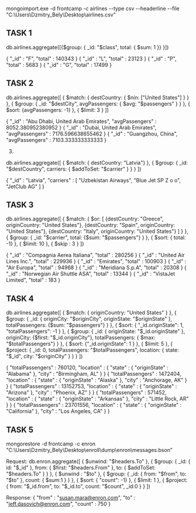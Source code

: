 mongoimport.exe -d frontcamp -c airlines --type csv --headerline --file "C:\Users\Dzmitry_Bely\Desktop\airlines.csv"

## TASK 1
db.airlines.aggregate([{$group: { _id: "$class", total: { $sum: 1 }} }])

{ "_id" : "F", "total" : 140343 }
{ "_id" : "L", "total" : 23123 }
{ "_id" : "P", "total" : 5683 }
{ "_id" : "G", "total" : 17499 }


## TASK 2
db.airlines.aggregate([
    { 
        $match: {
            destCountry: { 
                $nin: ["United States"]
            }
        }
    },
    { 
        $group: { 
            _id: "$destCity",
            avgPassengers: { $avg: "$passengers" }
        }
    }, 
    {
        $sort: {avgPassengers: -1}
    }, 
    {
        $limit: 3
    }
])

{ "_id" : "Abu Dhabi, United Arab Emirates", "avgPassengers" : 8052.380952380952 }
{ "_id" : "Dubai, United Arab Emirates", "avgPassengers" : 7176.596638655462 }
{ "_id" : "Guangzhou, China", "avgPassengers" : 7103.333333333333 }

3.
db.airlines.aggregate([
    {
        $match: { destCountry: "Latvia"}
    }, 
    {
        $group: {
            _id: "$destCountry",
            carriers: { $addToSet: "$carrier" }
        }
    }
])

{ "_id" : "Latvia", "carriers" : [ "Uzbekistan Airways", "Blue Jet SP Z o o", "JetClub AG" ] }


## TASK 3
db.airlines.aggregate([
    {
        $match: {
            $or: [
                {destCountry: "Greece", originCountry: "United States"}, 
                {destCountry: "Spain", originCountry: "United States"}, 
                {destCountry: "Italy", originCountry: "United States"}
            ]
        }
    },
    {
        $group: {
            _id: "$carrier",
            total: {$sum: "$passengers"}
        }
    },
    { 
        $sort: { total: -1} 
    },
    { 
        $limit: 10
    },
    { 
        $skip : 3
    }
])

{ "_id" : "Compagnia Aerea Italiana", "total" : 280256 }
{ "_id" : "United Air Lines Inc.", "total" : 229936 }
{ "_id" : "Emirates", "total" : 100903 }
{ "_id" : "Air Europa", "total" : 94968 }
{ "_id" : "Meridiana S.p.A", "total" : 20308 }
{ "_id" : "Norwegian Air Shuttle ASA", "total" : 13344 }
{ "_id" : "VistaJet Limited", "total" : 183 }


## TASK 4
db.airlines.aggregate([
    {
        $match: { originCountry: "United States" }
    },
    {
       $group: {
            _id: {
               originCity: "$originCity",
               originState: "$originState"
            },
            totalPassengers: {$sum: "$passengers"}
        }
    },
    {
        $sort: {
            "_id.originState": 1,
            "totalPassengers": -1
        }
    },
    {
        $group: {
            _id: {
                originState: "$_id.originState"
            },
            originCity: {$first: "$_id.originCity"},
            totalPassengers: { $max: "$totalPassengers"}
        }
    },
    {
        $sort: {"_id.originState": 1 }
    },
    {
        $limit: 5
    },
    {
        $project: {
            _id: 0, 
            totalPassengers: "$totalPassengers", 
            location: { state: "$_id", city: "$originCity" }
        }
    }
])

{ "totalPassengers" : 760120, "location" : { "state" : { "originState" : "Alabama" }, "city" : "Birmingham, AL" } }
{ "totalPassengers" : 1472404, "location" : { "state" : { "originState" : "Alaska" }, "city" : "Anchorage, AK" } }
{ "totalPassengers" : 13152753, "location" : { "state" : { "originState" : "Arizona" }, "city" : "Phoenix, AZ" } }
{ "totalPassengers" : 571452, "location" : { "state" : { "originState" : "Arkansas" }, "city" : "Little Rock, AR" } }
{ "totalPassengers" : 23701556, "location" : { "state" : { "originState" : "California" }, "city" : "Los Angeles, CA" } }


## TASK 5
mongorestore -d frontcamp -c enron "C:\Users\Dzmitry_Bely\Desktop\enroll\dump\enron\messages.bson"

Request:
db.enron.aggregate([
    {
        $unwind: "$headers.To"
    },
    {
        $group: {
            _id: { id: "$_id" },
            from: { $first: "$headers.From" },
            to: { $addToSet: "$headers.To" }
        }
    },
    { 
        $unwind : "$to"
    },
    {
        $group: {
            _id: {
                from: "$from",
                to: "$to"
            },
            count: { $sum:1 }
        }
    },
    { 
        $sort: { "count": -1} 
    },
    {
        $limit: 1
    },
    { 
        $project: {
            from: "$_id.from",
            to: "$_id.to",
            count: "$count",
            _id:0 
        }
    }
])

Response: {
    "from" : "susan.mara@enron.com",
    "to" : "jeff.dasovich@enron.com",
    "count" : 750
}